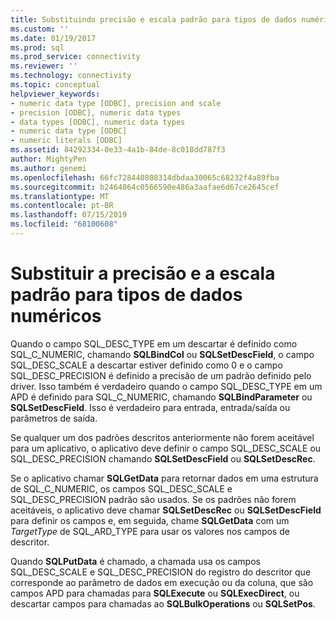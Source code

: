 ```yaml
---
title: Substituindo precisão e escala padrão para tipos de dados numéricos | Microsoft Docs
ms.custom: ''
ms.date: 01/19/2017
ms.prod: sql
ms.prod_service: connectivity
ms.reviewer: ''
ms.technology: connectivity
ms.topic: conceptual
helpviewer_keywords:
- numeric data type [ODBC], precision and scale
- precision [ODBC], numeric data types
- data types [ODBC], numeric data types
- numeric data type [ODBC]
- numeric literals [ODBC]
ms.assetid: 84292334-0e33-4a1b-84de-8c018dd787f3
author: MightyPen
ms.author: genemi
ms.openlocfilehash: 66fc728440808314dbdaa30065c68232f4a89fba
ms.sourcegitcommit: b2464064c0566590e486a3aafae6d67ce2645cef
ms.translationtype: MT
ms.contentlocale: pt-BR
ms.lasthandoff: 07/15/2019
ms.locfileid: "68100608"
---
```

# <a name="overriding-default-precision-and-scale-for-numeric-data-types"></a>Substituir a precisão e a escala padrão para tipos de dados numéricos
Quando o campo SQL_DESC_TYPE em um descartar é definido como SQL_C_NUMERIC, chamando **SQLBindCol** ou **SQLSetDescField**, o campo SQL_DESC_SCALE a descartar estiver definido como 0 e o campo SQL_DESC_PRECISION é definido a precisão de um padrão definido pelo driver. Isso também é verdadeiro quando o campo SQL_DESC_TYPE em um APD é definido para SQL_C_NUMERIC, chamando **SQLBindParameter** ou **SQLSetDescField**. Isso é verdadeiro para entrada, entrada/saída ou parâmetros de saída.  
  
 Se qualquer um dos padrões descritos anteriormente não forem aceitável para um aplicativo, o aplicativo deve definir o campo SQL_DESC_SCALE ou SQL_DESC_PRECISION chamando **SQLSetDescField** ou **SQLSetDescRec**.  
  
 Se o aplicativo chamar **SQLGetData** para retornar dados em uma estrutura de SQL_C_NUMERIC, os campos SQL_DESC_SCALE e SQL_DESC_PRECISION padrão são usados. Se os padrões não forem aceitáveis, o aplicativo deve chamar **SQLSetDescRec** ou **SQLSetDescField** para definir os campos e, em seguida, chame **SQLGetData** com um *TargetType* de SQL_ARD_TYPE para usar os valores nos campos de descritor.  
  
 Quando **SQLPutData** é chamado, a chamada usa os campos SQL_DESC_SCALE e SQL_DESC_PRECISION do registro do descritor que corresponde ao parâmetro de dados em execução ou da coluna, que são campos APD para chamadas para  **SQLExecute** ou **SQLExecDirect**, ou descartar campos para chamadas ao **SQLBulkOperations** ou **SQLSetPos**.
